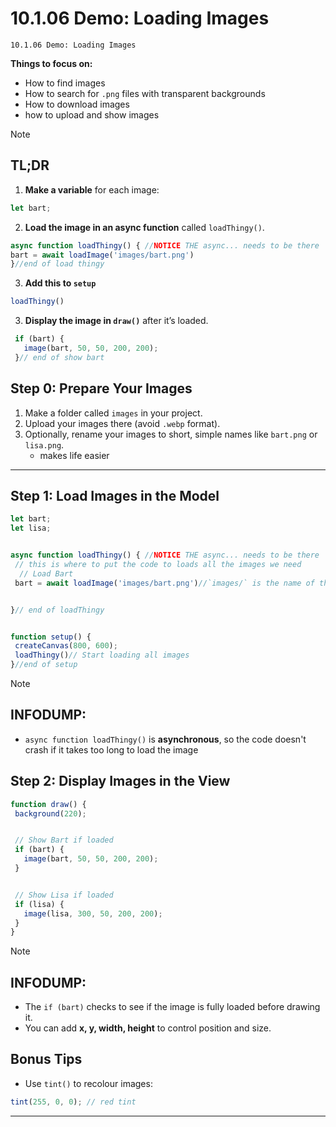 # 10.1.06 Demo: Loading Images
```
10.1.06 Demo: Loading Images
```


**Things to focus on:**
* How to find images
 * How to search for `.png` files with transparent backgrounds
* How to download images
* how to upload and show images
> [!NOTE]
> ## **TL;DR**
>
> 1. **Make a variable** for each image:
>
> ```javascript
> let bart;
>
> ```
>
> 2. **Load the image in an async function** called `loadThingy()`.
>  ```javascript
> async function loadThingy() { //NOTICE THE async... needs to be there
>  bart = await loadImage('images/bart.png')
> }//end of load thingy
> ```
> 3. **Add this to `setup`**
> ```javascript
> loadThingy()
> ```
> 3. **Display the image in `draw()`** after it’s loaded.
> ```javascript
>  if (bart) {
>    image(bart, 50, 50, 200, 200);
>  }// end of show bart
> ```



## **Step 0: Prepare Your Images**


1. Make a folder called `images` in your project.
2. Upload your images there (avoid `.webp` format).
3. Optionally, rename your images to short, simple names like `bart.png` or `lisa.png`.
   * makes life easier


---


## **Step 1: Load Images in the Model**


```javascript
let bart;
let lisa;


async function loadThingy() { //NOTICE THE async... needs to be there
 // this is where to put the code to loads all the images we need
  // Load Bart
 bart = await loadImage('images/bart.png')//`images/` is the name of the folder we made


}// end of loadThingy


function setup() {
 createCanvas(800, 600);
 loadThingy()// Start loading all images
}//end of setup


```
> [!NOTE]
> ## INFODUMP:
>
> * `async function loadThingy()` is **asynchronous**, so the code doesn't crash if it takes too long to load the image



## **Step 2: Display Images in the View**


```javascript
function draw() {
 background(220);


 // Show Bart if loaded
 if (bart) {
   image(bart, 50, 50, 200, 200);
 }


 // Show Lisa if loaded
 if (lisa) {
   image(lisa, 300, 50, 200, 200);
 }
}
```


> [!NOTE]
> ## INFODUMP:
>
> * The `if (bart)` checks to see if the image is fully loaded before drawing it.
> * You can add **x, y, width, height** to control position and size.





## **Bonus Tips**


* Use `tint()` to recolour images:


```javascript
tint(255, 0, 0); // red tint
```
---